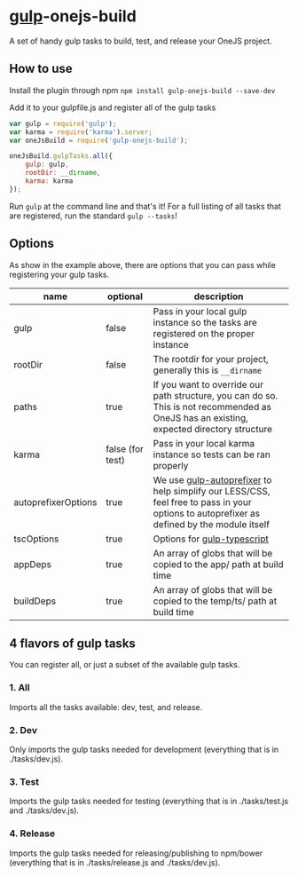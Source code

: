 # [gulp](https://github.com/gulpjs/gulp)-onejs-build
A set of handy gulp tasks to build, test, and release your OneJS project.

## How to use
Install the plugin through npm
`npm install gulp-onejs-build --save-dev`

Add it to your gulpfile.js and register all of the gulp tasks
```javascript
var gulp = require('gulp');
var karma = require('karma').server;
var oneJsBuild = require('gulp-onejs-build');

oneJsBuild.gulpTasks.all({
    gulp: gulp,
    rootDir: __dirname,
    karma: karma
});
```

Run `gulp` at the command line and that's it! For a full listing of all tasks that are registered, run the standard `gulp --tasks`!

## Options
As show in the example above, there are options that you can pass while registering your gulp tasks.

| name | optional | description |
|------|----------|-------------|
| gulp | false | Pass in your local gulp instance so the tasks are registered on the proper instance |
| rootDir | false | The rootdir for your project, generally this is `__dirname` |
| paths | true | If you want to override our path structure, you can do so. This is not recommended as OneJS has an existing, expected directory structure |
| karma | false (for test) | Pass in your local karma instance so tests can be ran properly |
| autoprefixerOptions | true | We use [gulp-autoprefixer](https://github.com/sindresorhus/gulp-autoprefixer) to help simplify our LESS/CSS, feel free to pass in your options to autoprefixer as defined by the module itself |
| tscOptions | true | Options for [gulp-typescript](https://github.com/ivogabe/gulp-typescript) |
| appDeps | true | An array of globs that will be copied to the app/ path at build time |
| buildDeps | true | An array of globs that will be copied to the temp/ts/ path at build time |

## 4 flavors of gulp tasks
You can register all, or just a subset of the available gulp tasks.

### 1. All
Imports all the tasks available: dev, test, and release.

### 2. Dev
Only imports the gulp tasks needed for development (everything that is in ./tasks/dev.js).

### 3. Test
Imports the gulp tasks needed for testing (everything that is in ./tasks/test.js and ./tasks/dev.js).

### 4. Release
Imports the gulp tasks needed for releasing/publishing to npm/bower (everything that is in ./tasks/release.js and ./tasks/dev.js).
